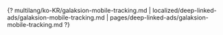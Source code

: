 {? multilang/ko-KR/galaksion-mobile-tracking.md | localized/deep-linked-ads/galaksion-mobile-tracking.md | pages/deep-linked-ads/galaksion-mobile-tracking.md ?}
